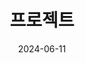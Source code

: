 ---
title: 프로젝트
date: 2024-06-11

type: landing

sections:
  - block: project
    content:
      title: school
      # Choose which groups/teams of users to display.
      #   Edit `user_groups` in each user's profile to add them to one or more of these groups.
      user_groups:
          - school
      sort_by: Params.last_name
      sort_ascending: true
    design:
      show_interests: false
      show_role: true
      show_social: true

  - block: project
    content:
      title: national
      # Choose which groups/teams of users to display.
      #   Edit `user_groups` in each user's profile to add them to one or more of these groups.
      user_groups:
        - national
          # - 대전광역시
          # - 한동대
          # - 부산광역시

      sort_by: Params.last_name
      sort_ascending: true
    design:
      show_interests: false
      show_role: false
      show_social: false
      columns: 2
---
